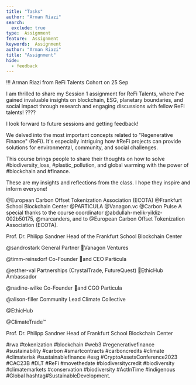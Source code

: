```yaml
---
title: "Tasks"
author: "Arman Riazi"
search:
  exclude: true
type:  Assignment
feature:  Assignment
keywords:  Assignment
author: "Arman Riazi"
title: "Assignment"
hide:
  - feedback
---
```


!!! Arman Riazi from ReFi Talents Cohort on 25 Sep

I am thrilled to share my Session 1 assignment for ReFi Talents, where I've gained invaluable insights on blockchain, ESG, planetary boundaries, and social impact through research and engaging discussions with fellow ReFi talents! ????

I look forward to future sessions and getting feedback!

We delved into the most important concepts related to "Regenerative Finance" (ReFi). It's especially intriguing how #ReFi projects can provide solutions for environmental, community, and social challenges.

This course brings people to share their thoughts on how to solve #biodiversity_loss, #plastic_pollution, and global warming with the power of #blockchain and #finance. 

These are my insights and reflections from the class. I hope they inspire and inform everyone!

@European Carbon Offset Tokenization Association (ECOTA)
@Frankfurt School Blockchain Center
@PARTICULA
@Vanagon.vc
@Carbon Pulse
A special thanks to the course coordinator @abdullah-melik-yildiz-002b50175, @marcanders, and to @European Carbon Offset Tokenization Association (ECOTA). 

Prof. Dr. Philipp Sandner Head of the Frankfurt School Blockchain Center

@sandrostark General Partner Vanagon Ventures

@timm-reinsdorf Co-Founder and CEO Particula

@esther-val Partnerships (CrystalTrade, FutureQuest) EthicHub Ambassador

@nadine-wilke Co-Founder and CGO Particula

@alison-filler Community Lead Climate Collective

@EthicHub 

@ClimateTrade™

Prof. Dr. Philipp Sandner Head of Frankfurt School Blockchain Center

#rwa #tokenization #blockchain #web3 #regenerativefinance #sustainability #carbon #smartcontracts #carboncredits #climate #climaterisk #sustainablefinance #esg #CryptoAssetsConference2023 #CAC23B #DLT #ReFi #movethedate #biodiversitycredit #biodiversity  #climatemarkets #conservation #biodiversity #ActInTime #indigenous #Global hashtag#SustainableDevelopment. 


